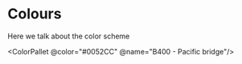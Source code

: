 # Colours

Here we talk about the color scheme

<ColorPallet @color="#0052CC" @name="B400 - Pacific bridge"/>
